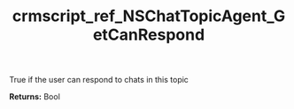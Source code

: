 ﻿---
title: crmscript_ref_NSChatTopicAgent_GetCanRespond
description: Bool NSChatTopicAgent.GetCanRespond()
intellisense: NSChatTopicAgent.GetCanRespond
keywords: NSChatTopicAgent, GetCanRespond
so.topic: reference
---

True if the user can respond to chats in this topic

**Returns:** Bool


